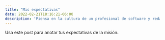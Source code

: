```yaml
---
title: "Mis expectativas"
date: 2022-02-21T18:16:21-06:00
description: 'Piensa en la cultura de un profesional de software y redacta a tu manera un post donde nos muestres qué valores, prácticas, sentimientos, emociones, y demás, valoras en un desarrollador de software.'
---
```


Usa este post para anotar tus expectativas de la misión.
